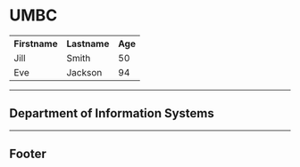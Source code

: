 <!DOCTYPE html>
<html>
<body>

<h1>UMBC </h1> 
<table style="width:100%">
  <tr>
    <th>Firstname</th>
    <th>Lastname</th>
    <th>Age</th>
  </tr>
  <tr>
    <td>Jill</td>
    <td>Smith</td>
    <td>50</td>
  </tr>
  <tr>
    <td>Eve</td>
    <td>Jackson</td>
    <td>94</td>
  </tr>
</table>

<hr>



<h2>Department of Information Systems </h2>




<hr>


</body>
</html>

<h2>Footer </h2>
